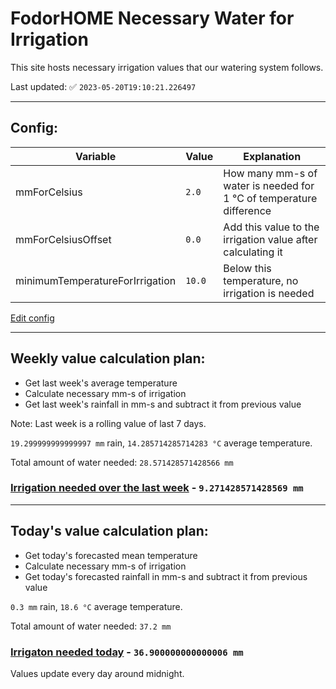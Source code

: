 # FodorHOME Necessary Water for Irrigation

This site hosts necessary irrigation values that our watering system follows.

Last updated: ✅ `2023-05-20T19:10:21.226497`

---

## Config:
| Variable | Value | Explanation |
| --- | --- | --- |
| mmForCelsius | `2.0` | How many mm-s of water is needed for 1 °C of temperature difference |
| mmForCelsiusOffset | `0.0` | Add this value to the irrigation value after calculating it |
| minimumTemperatureForIrrigation | `10.0` | Below this temperature, no irrigation is needed |

[Edit config](https://github.com/RedyAu/irrigation/edit/main/config.json)

---

## Weekly value calculation plan:
 - Get last week's average temperature
 - Calculate necessary mm-s of irrigation
 - Get last week's rainfall in mm-s and subtract it from previous value

Note: Last week is a rolling value of last 7 days.

`19.299999999999997 mm` rain, `14.285714285714283 °C` average temperature.

Total amount of water needed: `28.571428571428566 mm`

### [Irrigation needed over the last week](lastweek.txt) - `9.271428571428569 mm`

---

## Today's value calculation plan:
 - Get today's forecasted mean temperature
 - Calculate necessary mm-s of irrigation
 - Get today's forecasted rainfall in mm-s and subtract it from previous value

`0.3 mm` rain, `18.6 °C` average temperature.

Total amount of water needed: `37.2 mm`

### [Irrigaton needed today](today.txt) - `36.900000000000006 mm`

Values update every day around midnight.
